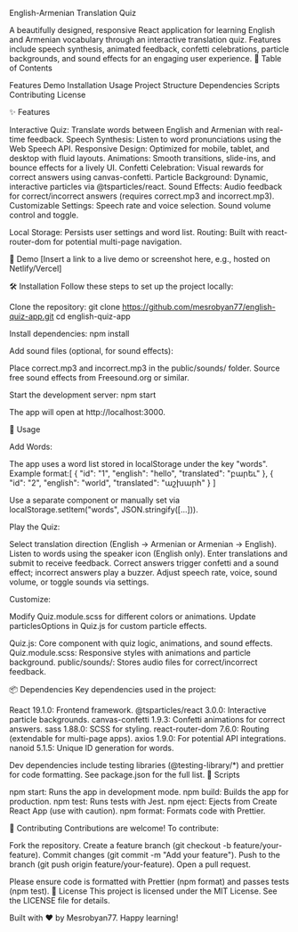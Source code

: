 English-Armenian Translation Quiz

A beautifully designed, responsive React application for learning English and Armenian vocabulary through an interactive translation quiz. Features include speech synthesis, animated feedback, confetti celebrations, particle backgrounds, and sound effects for an engaging user experience.
📖 Table of Contents

Features
Demo
Installation
Usage
Project Structure
Dependencies
Scripts
Contributing
License

✨ Features

Interactive Quiz: Translate words between English and Armenian with real-time feedback.
Speech Synthesis: Listen to word pronunciations using the Web Speech API.
Responsive Design: Optimized for mobile, tablet, and desktop with fluid layouts.
Animations: Smooth transitions, slide-ins, and bounce effects for a lively UI.
Confetti Celebration: Visual rewards for correct answers using canvas-confetti.
Particle Background: Dynamic, interactive particles via @tsparticles/react.
Sound Effects: Audio feedback for correct/incorrect answers (requires correct.mp3 and incorrect.mp3).
Customizable Settings:
Speech rate and voice selection.
Sound volume control and toggle.

Local Storage: Persists user settings and word list.
Routing: Built with react-router-dom for potential multi-page navigation.

🎥 Demo
[Insert a link to a live demo or screenshot here, e.g., hosted on Netlify/Vercel]

🛠 Installation
Follow these steps to set up the project locally:

Clone the repository:
git clone https://github.com/mesrobyan77/english-quiz-app.git
cd english-quiz-app

Install dependencies:
npm install

Add sound files (optional, for sound effects):

Place correct.mp3 and incorrect.mp3 in the public/sounds/ folder.
Source free sound effects from Freesound.org or similar.

Start the development server:
npm start

The app will open at http://localhost:3000.

🚀 Usage

Add Words:

The app uses a word list stored in localStorage under the key "words".
Example format:[
{ "id": "1", "english": "hello", "translated": "բարեւ" },
{ "id": "2", "english": "world", "translated": "աշխարհ" }
]

Use a separate component or manually set via localStorage.setItem("words", JSON.stringify([...])).

Play the Quiz:

Select translation direction (English → Armenian or Armenian → English).
Listen to words using the speaker icon (English only).
Enter translations and submit to receive feedback.
Correct answers trigger confetti and a sound effect; incorrect answers play a buzzer.
Adjust speech rate, voice, sound volume, or toggle sounds via settings.

Customize:

Modify Quiz.module.scss for different colors or animations.
Update particlesOptions in Quiz.js for custom particle effects.

Quiz.js: Core component with quiz logic, animations, and sound effects.
Quiz.module.scss: Responsive styles with animations and particle background.
public/sounds/: Stores audio files for correct/incorrect feedback.

📦 Dependencies
Key dependencies used in the project:

React 19.1.0: Frontend framework.
@tsparticles/react 3.0.0: Interactive particle backgrounds.
canvas-confetti 1.9.3: Confetti animations for correct answers.
sass 1.88.0: SCSS for styling.
react-router-dom 7.6.0: Routing (extendable for multi-page apps).
axios 1.9.0: For potential API integrations.
nanoid 5.1.5: Unique ID generation for words.

Dev dependencies include testing libraries (@testing-library/\*) and prettier for code formatting.
See package.json for the full list.
📜 Scripts

npm start: Runs the app in development mode.
npm build: Builds the app for production.
npm test: Runs tests with Jest.
npm eject: Ejects from Create React App (use with caution).
npm format: Formats code with Prettier.

🤝 Contributing
Contributions are welcome! To contribute:

Fork the repository.
Create a feature branch (git checkout -b feature/your-feature).
Commit changes (git commit -m "Add your feature").
Push to the branch (git push origin feature/your-feature).
Open a pull request.

Please ensure code is formatted with Prettier (npm format) and passes tests (npm test).
📄 License
This project is licensed under the MIT License. See the LICENSE file for details.

Built with ❤️ by Mesrobyan77. Happy learning!
